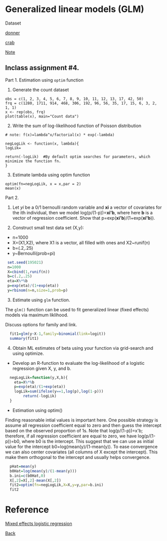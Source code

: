 # Generalized linear models (GLM)

Dataset

[donner](https://app.box.com/s/4511synp42q9nzntzpspojclwr20ivm1)

[crab](https://app.box.com/s/456boimp1otj0gp096ndfxxlwh7601u3)

[Note](https://app.box.com/s/5dg969wafkwr4j0k1179xzruocgs98q9)


## Inclass assignment #4.

Part 1. Estimation using `optim` function

1. Generate the count dataset
```{r}
obs = c(1, 2, 3, 4, 5, 6, 7, 8, 9, 10, 11, 12, 13, 17, 42, 50)
frq = c(1280, 1711, 914, 468, 306, 192, 96, 56, 35, 17, 15, 6, 3, 2, 1, 1)
x <- rep(obs, frq)
plot(table(x), main="Count data")
```

2. Write the sum of log-likelihood function of Poisson distribution
```{r}
# note: f(x)=lambda^x/factorial(x) * exp(-lambda)

negLogLik <- function(x, lambda){
logLik=

return(-logLik)  #By default optim searches for parameters, which minimize the function fn.
}
```


3. Estimate lambda using optim function
```{r}
optim(fn=negLogLik, x = x,par = 2)
mean(x)
```

Part 2.

1. Let  *yi* be a 0/1 bernoulli random variable and **xi** a vector of covariates for the ith individual, then we model log(p/(1-p))=**xi'b**, where here **b** is a vector of regression coefficient.
Show that p=exp(**xi'b**)/(1+exp(**xi'b**)).


2. Construct small test data set (X,y): 

* n=1000
* X=(X1,X2), where X1 is  a vector, all filled with ones and X2~runif(n)
* b=(.2,.25)
* y~Bernoulli(prob=pi)

```r
 set.seed(195021)
 n=1000
 X=cbind(1,runif(n))
 b=c(.2,.25)
 eta=X%*%b
 p=exp(eta)/(1+exp(eta))
 y=rbinom(n=n,size=1,prob=p)
```

3. Estimate using `glm` function.

The `glm()` function can be used to fit generalized linear (fixed effects) models via maximum liklihood.

Discuss options for family and link.

```r
  fit1=glm(y~X-1,family=binomial(link=logit))
  summary(fit1)
```

4. Obtain ML estimates of beta using your function via grid-search and using optimize.

 * Develop an R-function to evaluate the log-likelihood of a logistic regression given X, y, and b.

```r
  negLogLik=function(y,X,b){
  	eta=X%*%b
	p=exp(eta)/(1+exp(eta))
	logLik=sum(ifelse(y==1,log(p),log(1-p)))
        return(-logLik)
  }
```

* Estimation using optim()

Finding reasonable intial values is important here. One possible strategy is assume all regression coefficient equal to zero and then guess the intercept based on the observed proportion of 1s. Note that log(p/(1-p))=x'b; therefore, if all regression coefficient are equal to zero, we have  log(p/(1-p))=b0, where b0 is the intercept. This suggest that we can use as initial value for the intercept b0=log(mean(y)/(1-mean(y)). To ease convergence we can also center covariates (all columns of X except the intercept). This make them orthogonal to the intercept and usually helps convergence.

```r
  pHat=mean(y)
  b0Hat=log(mean(y)/(1-mean(y)))
  b.ini=c(b0Hat,0)
  X[,2]=X[,2]-mean(X[,2])
  fit2=optim(fn=negLogLik,X=X,y=y,par=b.ini)
  fit2
```

# Reference
[Mixed effects logistic regression](https://stats.idre.ucla.edu/r/dae/mixed-effects-logistic-regression/)


[Back](https://github.com/gdlc/STAT_COMP/)

